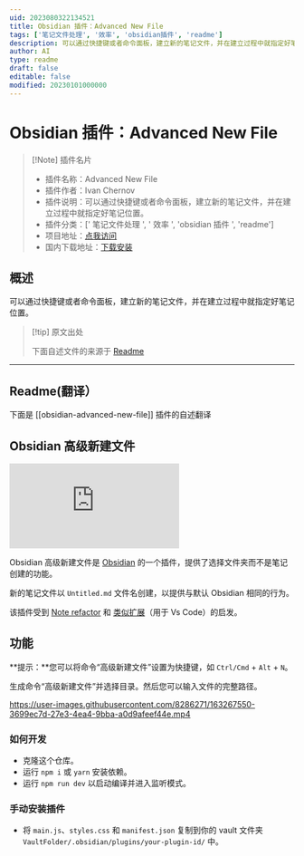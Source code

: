 ```yaml
---
uid: 2023080322134521
title: Obsidian 插件：Advanced New File
tags: ['笔记文件处理', '效率', 'obsidian插件', 'readme']
description: 可以通过快捷键或者命令面板，建立新的笔记文件，并在建立过程中就指定好笔记位置。
author: AI
type: readme
draft: false
editable: false
modified: 20230101000000
---
```


# Obsidian 插件：Advanced New File

> [!Note] 插件名片
> - 插件名称：Advanced New File
> - 插件作者：Ivan Chernov
> - 插件说明：可以通过快捷键或者命令面板，建立新的笔记文件，并在建立过程中就指定好笔记位置。
> - 插件分类：[' 笔记文件处理 ', ' 效率 ', 'obsidian 插件 ', 'readme']
> - 项目地址：[点我访问](https://github.com/vanadium23/obsidian-advanced-new-file)
> - 国内下载地址：[下载安装](https://pkmer.cn/products/plugin/pluginMarket/?obsidian-advanced-new-file)

## 概述

可以通过快捷键或者命令面板，建立新的笔记文件，并在建立过程中就指定好笔记位置。

> [!tip] 原文出处
>
>下面自述文件的来源于 [Readme](https://ghproxy.net/https://raw.githubusercontent.com/vanadium23/obsidian-advanced-new-file/master/README.md)
>

---

## Readme(翻译）

下面是 [[obsidian-advanced-new-file]] 插件的自述翻译

## Obsidian 高级新建文件

![Obsidian下载量](https://img.shields.io/badge/dynamic/json?logo=obsidian&color=%23483699&label=下载量&query=%24%5B%22obsidian-advanced-new-file%22%5D.downloads&url=https%3A%2F%2Fraw.githubusercontent.com%2Fobsidianmd%2Fobsidian-releases%2Fmaster%2Fcommunity-plugin-stats.json)

Obsidian 高级新建文件是 [Obsidian](https://obsidian.md/) 的一个插件，提供了选择文件夹而不是笔记创建的功能。

新的笔记文件以 `Untitled.md` 文件名创建，以提供与默认 Obsidian 相同的行为。

该插件受到 [Note refactor](https://github.com/lynchjames/note-refactor-obsidian) 和 [类似扩展](https://marketplace.visualstudio.com/items?itemName=dkundel.vscode-new-file)（用于 Vs Code）的启发。

## 功能

**提示：**您可以将命令“高级新建文件”设置为快捷键，如 `Ctrl/Cmd` + `Alt` + `N`。

生成命令“高级新建文件”并选择目录。然后您可以输入文件的完整路径。

<https://user-images.githubusercontent.com/8286271/163267550-3699ec7d-27e3-4ea4-9bba-a0d9afeef44e.mp4>

### 如何开发

- 克隆这个仓库。
- 运行 `npm i` 或 `yarn` 安装依赖。
- 运行 `npm run dev` 以启动编译并进入监听模式。

### 手动安装插件

- 将 `main.js`、`styles.css` 和 `manifest.json` 复制到你的 vault 文件夹 `VaultFolder/.obsidian/plugins/your-plugin-id/` 中。




